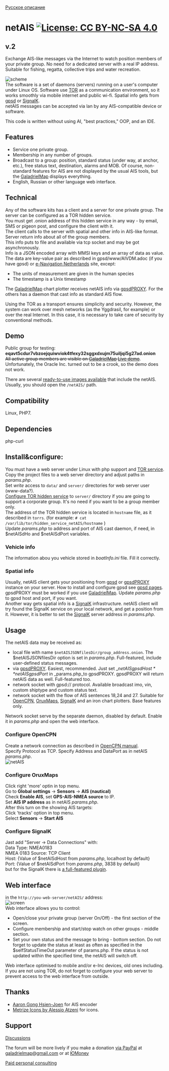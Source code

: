 [Русское описание](README.ru-RU.md)  
# netAIS [![License: CC BY-NC-SA 4.0](screenshots/Cc-by-nc-sa_icon.svg)](https://creativecommons.org/licenses/by-nc-sa/4.0/deed.en)

## v.2

Exchange AIS-like messages via the Internet to watch position members of your private group. No need for a dedicated server with a real IP address.  
Suitable for fishing, regatta, collective trips and water recreation.  

![scheme](screenshots/art.png)   
The software is a set of daemons (servers) running on a user's computer under Linux OS. Software use [TOR](torproject.org) as a communication environment, so it works smoothly via mobile internet and public wi-fi. Spatial info gets from [gpsd](https://gpsd.io/) or [SignalK](https://signalk.org/).  
netAIS messages can be accepted via lan by any AIS-compatible device or software.

This code is written without using AI, "best practices," OOP, and an IDE.


## Features
* Service one private group.
* Membership in any number of groups.
* Broadcast to a group: position, standard status (under way, at anchor, etc.), free status text, destination, alarms and MOB. Of course, non-standard features for AIS are not displayed by the usual AIS tools, but the [GaladrielMap](http://galadrielmap.hs-yachten.at/) displays everything.
* English, Russian or other language web interface.

## Technical
Any of the software kits has a client and a server for one private group. The server can be configured as a TOR hidden service.  
You must get .onion address of this hidden service in any way - by email, SMS or pigeon post, and configure the client with it.  
The client calls to the server with spatial and other info in AIS-like format. Server return info about all of the group members.  
This info puts to file and available via tcp socket and may be got asynchronously.  
Info is a JSON encoded array with MMSI keys and an array of data as value. The data are key-value pair as described in gpsd/www/AIVDM.adoc (if you have gpsd) or [e-Navigation Netherlands](http://www.e-navigation.nl/system-messages) site, except:

* The units of measurement are given in the human species
* The timestamp  is a Unix timestamp

The [GaladrielMap](http://galadrielmap.hs-yachten.at/) chart plotter receives netAIS info via [gpsdPROXY](https://github.com/VladimirKalachikhin/gpsdPROXY). For the others has a daemon that cast info as standard AIS flow.

Using the TOR as a transport ensures simplicity and security. However, the system can work over mesh networks (as the Yggdrasil, for example) or over the real Internet. In this case, it is necessary to take care of security by conventional methods.

## Demo
Public group for testing:  
**eqavt5cdur7vbzoejquiwviok4tfexy32sggxdxujm75uiljqi5g27ad.onion**  
~~All active group members are visible on [GaladrielMap](http://galadrielmap.hs-yachten.at/) [Live demo](http://130.61.159.53/map/)~~.  
Unfortunately, the Oracle Inc. turned out to be a crook, so the demo does not work.

There are several [ready-to-use images available](https://github.com/VladimirKalachikhin/GaladrielMap-Demo-image/) that include the netAIS. Usually, you should open the `/netAIS/` path.


## Compatibility
Linux, PHP7. 

## Dependencies
php-curl

## Install&configure:
You must have a web server under Linux with php support and [TOR service](https://www.torproject.org/docs/tor-manual.html.en).  
Copy the project files to a web server directory and adjust paths in _params.php_.  
Set _write_ access to `data/` and `server/` directories for web server user (www-data?).  
[Configure TOR hidden service](https://www.torproject.org/docs/tor-onion-service.html.en) to `server/` directory if you are going to support a corporate group. It's no need if you want to be a group member only.  
The address of the TOR hidden service is located in `hostname` file, as it described in `torrs`. (for example: `# cat /var/lib/tor/hidden_service_netAIS/hostname` )  
Update _params.php_ to address and port of AIS cast daemon, if need, in $netAISdHo and $netAISdPort variables.

### Vehicle info
The information abou you vehicle stored in _boatInfo.ini_ file. Fill it correctly.

### Spatial info
Usually, netAIS client gets your positioning from [gpsd](https://gpsd.io/) or [gpsdPROXY](https://github.com/VladimirKalachikhin/gpsdPROXY) instance on your server. How to install and configure gpsd see [gpsd pages](https://gpsd.io/). gpsdPROXY must be worked if you use [GaladrielMap](http://galadrielmap.hs-yachten.at/). Update _params.php_ to gpsd host and port, if you want.  
Another way gets spatial info is a [SignalK](https://signalk.org/) infrastructure. netAIS client will try found the SignalK service on your local network, and get a position from it. 
However, it is better to set the [SignalK](https://signalk.org/) server address in _params.php_.  


## Usage
The netAIS data may be received as:  

* local file with name `$netAISJSONfilesDir/group_address.onion`. The $netAISJSONfilesDir option is set in _params.php_. Full-featured, include user-defined status messages.
* via [gpsdPROXY](https://github.com/VladimirKalachikhin/gpsdPROXY). Easiest, recommended. Just set _*$netAISgpsdHost* *$netAISgpsdPort* in _params.php_to gpsdPROXY. gpsdPROXY will return netAIS data as well. Full-featured too.
* network socket with gpsd:// protocol. Available broadcast imo, vin, custom shiptype and custom status text.
* network socket with the flow of AIS sentences 18,24 and 27. Suitable for [OpenCPN](https://opencpn.org/), [OruxMaps](https://www.oruxmaps.com/cs/es), [SignalK](https://signalk.org/) and an iron chart plotters. Base features only.

Network socket serve by the separate daemon, disabled by default. Enable it in _params.php_ and open the web interface.
 
### Configure OpenCPN
Create a network connection as described in [OpenCPN manual](https://opencpn.org/wiki/dokuwiki/doku.php?id=opencpn:opencpn_user_manual:options_setting:connections#add_a_network_connection).  
Specify Protocol as TCP.
Specify Address and DataPort as in netAIS _params.php_.  
![netAIS](screenshots/s13.png)<br>

### Configure OruxMaps
Click right 'more' optin in top menu.  
Go to **Global settings** -> **Sensors** -> **AIS (nautical)**  
Check **Enable AIS**, set **GPS-AIS-NMEA source** to IP.  
Set **AIS IP address** as in netAIS _params.php_.  
After this turn on the showing AIS targets:  
Click 'tracks' option in top menu.  
Select **Sensors** -> **Start AIS**

### Configure SignalK
Jast add "Server -> Data Connections" with:  
Data Type: NMEA0183  
NMEA 0183 Source: TCP Client  
Host: {Value of $netAISdHost from _params.php_, localhost by default}  
Port: {Value of $netAISdPort from _params.php_, 3838 by default}  
but for the SignalK there is [a full-featured plugin](https://www.npmjs.com/package/netais).

## Web interface
in the `http://you-web-server/netAIS/` address:  
![screen](screenshots/s1c.png)   
Web interface allows you to control: 

* Open/close your private group (server On/Off) - the first section of the screen.
* Configure membership and start/stop watch on other groups - middle section.
* Set your own status and the message to bring - bottom section. Do not forget to update the status at least as often as specified in the $selfStatusTimeOut parameter of params.php. If the status is not updated within the specified time, the netAIS will switch off.

Web interface optimised to mobile and/or e-Inc devices, old ones including.  
If you are not using TOR, do not forget to configure your web server to prevent access to the web interface from outside.

## Thanks
* [Aaron Gong Hsien-Joen](https://github.com/ais-one/phpais) for AIS encoder
* [Metrize Icons by Alessio Atzeni](https://icon-icons.com/pack/Metrize-Icons/1130) for icons.

## Support
[Discussions](https://github.com/VladimirKalachikhin/Galadriel-map/discussions)

The forum will be more lively if you make a donation [via PayPal](https://paypal.me/VladimirKalachikhin)  at [galadrielmap@gmail.com](mailto:galadrielmap@gmail.com) or at [ЮMoney](https://yasobe.ru/na/galadrielmap)

[Paid personal consulting](https://kwork.ru/it-support/20093939/galadrielmap-installation-configuration-and-usage-consulting)  
